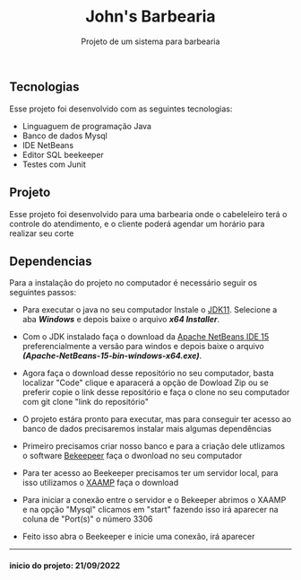 <h1 align="center"> John's Barbearia </h1>

<p align="center">
Projeto de um sistema para barbearia 
</p>

<br>

##  Tecnologias

Esse projeto foi desenvolvido com as seguintes tecnologias:

- Linguaguem de programação Java
- Banco de dados Mysql
- IDE NetBeans
- Editor SQL beekeeper 
- Testes com Junit

##  Projeto

Esse projeto foi desenvolvido para uma barbearia onde o cabeleleiro terá o controle do atendimento, e o cliente poderá agendar um horário para realizar seu corte 


##  Dependencias 
Para a instalação do projeto no computador é necessário seguir os seguintes passos:

 - Para executar o java no seu computador Instale o [JDK11](https://www.oracle.com/br/java/technologies/downloads/#java11). Selecione  a aba ***Windows*** e depois baixe o arquivo ***x64 Installer***.
 
 - Com o JDK instalado faça o download da [Apache NetBeans IDE 15](https://netbeans.apache.org/download/nb15/index.html) preferencialmente a versão para windos e depois baixe o arquivo ***(Apache-NetBeans-15-bin-windows-x64.exe)***.
 
 - Agora faça o download desse repositório no seu computador, basta localizar "Code" clique e aparacerá a opção de Dowload Zip ou se preferir copie o link desse repositório e faça o clone no seu computador com git clone "link do repositório" 
 
 - O projeto estára pronto para executar, mas para conseguir ter acesso ao banco de dados precisaremos instalar mais algumas dependências
 
 - Primeiro precisamos criar nosso banco e para a criação dele utlizamos o software [Bekeepeer](https://www.beekeeperstudio.io/) faça o dwonload no seu computador 
 
 - Para ter acesso ao Beekeeper precisamos ter um servidor local, para isso utilizamos o [XAAMP](https://www.apachefriends.org/pt_br/index.html) faça o download
 
 - Para iniciar a conexão entre o servidor e o Bekeeper abrimos o XAAMP e na opção "Mysql" clicamos em "start" fazendo isso irá aparecer na coluna de "Port(s)" o número 3306
 
- Feito isso abra o Beekeeper e inicie uma conexão, irá aparecer 

---





#### inicio do projeto: 21/09/2022
